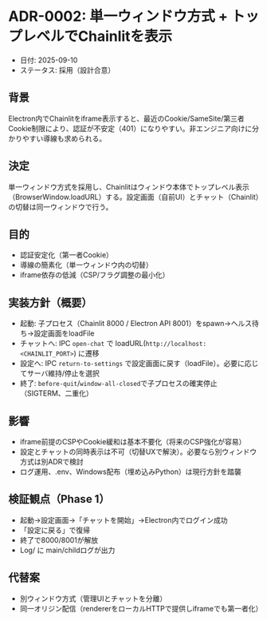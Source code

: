 # ADR-0002: 単一ウィンドウ方式 + トップレベルでChainlitを表示

- 日付: 2025-09-10
- ステータス: 採用（設計合意）

## 背景

Electron内でChainlitをiframe表示すると、最近のCookie/SameSite/第三者Cookie制限により、認証が不安定（401）になりやすい。非エンジニア向けに分かりやすい導線も求められる。

## 決定

単一ウィンドウ方式を採用し、Chainlitはウィンドウ本体でトップレベル表示（BrowserWindow.loadURL）する。設定画面（自前UI）とチャット（Chainlit）の切替は同一ウィンドウで行う。

## 目的

- 認証安定化（第一者Cookie）
- 導線の簡素化（単一ウィンドウ内の切替）
- iframe依存の低減（CSP/フラグ調整の最小化）

## 実装方針（概要）

- 起動: 子プロセス（Chainlit 8000 / Electron API 8001）をspawn→ヘルス待ち→設定画面をloadFile
- チャットへ: IPC `open-chat` で loadURL(`http://localhost:<CHAINLIT_PORT>`) に遷移
- 設定へ: IPC `return-to-settings` で設定画面に戻す（loadFile）。必要に応じてサーバ維持/停止を選択
- 終了: `before-quit`/`window-all-closed`で子プロセスの確実停止（SIGTERM、二重化）

## 影響

- iframe前提のCSPやCookie緩和は基本不要化（将来のCSP強化が容易）
- 設定とチャットの同時表示は不可（切替UXで解決）。必要なら別ウィンドウ方式は別ADRで検討
- ログ運用、.env、Windows配布（埋め込みPython）は現行方針を踏襲

## 検証観点（Phase 1）

- 起動→設定画面→「チャットを開始」→Electron内でログイン成功
- 「設定に戻る」で復帰
- 終了で8000/8001が解放
- Log/ に main/childログが出力

## 代替案

- 別ウィンドウ方式（管理UIとチャットを分離）
- 同一オリジン配信（rendererをローカルHTTPで提供しiframeでも第一者化）

